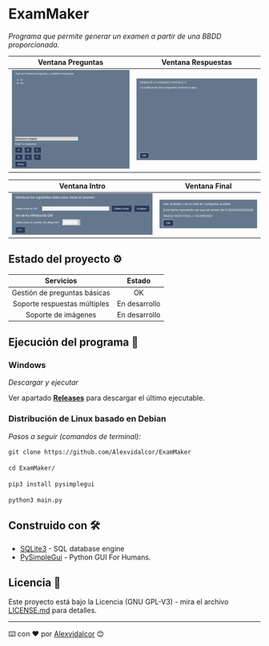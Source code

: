 # ExamMaker

_Programa que permite generar un examen a partir de una BBDD proporcionada._


Ventana Preguntas        |  Ventana Respuestas
:-------------------------:|:-------------------------:
![Question_Window](https://github.com/Alexvidalcor/ExamMaker/blob/master/Inputs/ExamMaker-Question.png?raw=true)  |  ![Answer_Window](https://github.com/Alexvidalcor/ExamMaker/blob/master/Inputs/ExamMaker-Answer.png?raw=true)

Ventana Intro        |  Ventana Final
:-------------------------:|:-------------------------:
![Intro_Window](https://github.com/Alexvidalcor/ExamMaker/blob/master/Inputs/ExamMaker-Intro.png?raw=true)  |  ![End_Window](https://github.com/Alexvidalcor/ExamMaker/blob/master/Inputs/ExamMaker-End.png?raw=true)


## Estado del proyecto ⚙️

Servicios          |  Estado
:-------------------------:|:-------------------------:
Gestión de preguntas básicas  |  OK
Soporte respuestas múltiples  |  En desarrollo
Soporte de imágenes | En desarrollo


## Ejecución del programa 🚀

### Windows 

_Descargar y ejecutar_

Ver  apartado [**Releases**](https://github.com/Alexvidalcor/ExamMaker/releases) para descargar el último ejecutable.


### Distribución de Linux basado en Debian 

_Pasos a seguir (comandos de terminal):_

```
git clone https://github.com/Alexvidalcor/ExamMaker

cd ExamMaker/

pip3 install pysimplegui

python3 main.py
```


## Construido con 🛠️

* [SQLite3](https://www.sqlite.org/index.html) - SQL database engine
* [PySimpleGui](https://pysimplegui.readthedocs.io/en/latest/) - Python GUI For Humans.


## Licencia 📄

Este proyecto está bajo la Licencia (GNU GPL-V3) - mira el archivo [LICENSE.md](LICENSE.md) para detalles.


---
⌨️ con ❤️ por [Alexvidalcor](https://github.com/Alexvidalcor) 😊
